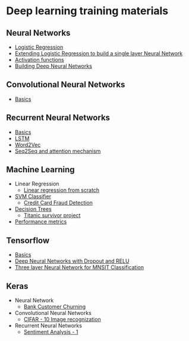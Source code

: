 # Deep learning training materials

## Neural Networks
- [Logistic Regression](https://github.com/Kredoai/Deep-Learning-Training/tree/master/Neural%20Networks/Logistic_Regression)
- [Extending Logistic Regression to build a single layer Neural Network](https://github.com/Kredoai/Deep-Learning-Training/tree/master/Neural%20Networks/Neural%20Net%20One%20Hidden%20Layer)
- [Activation functions](https://github.com/Kredoai/Deep-Learning-Training/tree/master/Neural%20Networks/Activation)
- [Building Deep Neural Networks](https://github.com/Kredoai/Deep-Learning-Training/tree/master/Neural%20Networks/Deep_Neural_Network)

## Convolutional Neural Networks
- [Basics](https://github.com/Kredoai/Deep-Learning-Training/tree/master/Convolutional_Neural_Networks/Basics)

## Recurrent Neural Networks
- [Basics](https://github.com/Kredoai/Deep-Learning-Training/tree/master/Recurrent_Neural_Networks/Basics)
- [LSTM](https://github.com/Kredoai/Deep-Learning-Training/tree/master/Recurrent_Neural_Networks/LSTM)
- [Word2Vec](https://github.com/Kredoai/Deep-Learning-Training/tree/master/Recurrent_Neural_Networks/Word2Vec)
- [Seq2Seq and attention mechanism](https://github.com/Kredoai/Deep-Learning-Training/tree/master/Recurrent_Neural_Networks/Seq2Seq)

## Machine Learning
- Linear Regression
  - [Linear regression from scratch](https://github.com/Kredoai/Deep-Learning-Training/tree/master/Machine_Learning/Linear_Regression/build_from_scratch)
- [SVM Classifier](https://github.com/Kredoai/Deep-Learning-Training/tree/master/Machine_Learning/SVM)
  - [Credit Card Fraud Detection](https://github.com/Kredoai/Deep-Learning-Training/tree/master/Machine_Learning/SVM/Credit_Card_Fraud_Detection)
- [Decision Trees](https://github.com/Kredoai/Deep-Learning-Training/tree/master/Machine_Learning/Decision_Tree)
    - [Titanic survivor project](https://github.com/Kredoai/Deep-Learning-Training/tree/master/Machine_Learning/Decision_Tree/Titanic_Survivor)
- [Performance metrics](https://github.com/Kredoai/Deep-Learning-Training/tree/master/Machine_Learning/Performance)  

## Tensorflow
- [Basics](https://github.com/Kredoai/Deep-Learning-Training/tree/master/Tensorflow/Basics)
- [Deep Neural Networks with Dropout and RELU](https://github.com/Kredoai/Deep-Learning-Training/tree/master/Tensorflow/Deep_Neural_Nets_Dropout_RELU)
- [Three layer Neural Network for MNSIT Classification](https://github.com/Kredoai/Deep-Learning-Training/tree/master/Tensorflow/nn_two_hidden_layer_adam_mnsit)


## Keras
- Neural Network
  - [Bank Customer Churning](https://github.com/Kredoai/Deep-Learning-Training/tree/master/Keras/Neural_Networks/bank_customer_churning)
- Convolutional Neural Networks
  - [CIFAR - 10 Image recognization](https://github.com/Kredoai/Deep-Learning-Training/tree/master/Keras/Convolutional_Neural_Networks/cifar-10)
- Recurrent Neural Networks
  - [Sentiment Analysis - 1](https://github.com/Kredoai/Deep-Learning-Training/tree/master/Keras/Recurrent_Neural_Networks/Sentiment_Analysis)
